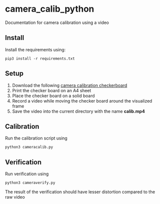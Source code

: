 # camera_calib_python
Documentation for camera calibration using a video

## Install

Install the requirements using:
```
pip3 install -r requirements.txt
```

## Setup

1. Download the following [camera calibration checkerboard](https://www.mrpt.org/downloads/camera-calibration-checker-board_9x7.pdf)
2. Print the checker board on an A4 sheet
3. Place the checker board on a solid board
4. Record a video while moving the checker board around the visualized frame
5. Save the video into the current directory with the name **calib.mp4** 

## Calibration
Run the calibration script using 

```
python3 cameracalib.py 
```

## Verification
Run verification using 
```
python3 cameraverify.py 
```

The result of the verification should have lesser distortion compared to the raw video
